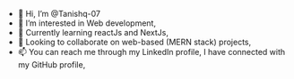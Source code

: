 - 👋 Hi, I’m @Tanishq-07
- 👀 I’m interested in Web development,
- 🌱 Currently learning reactJs and NextJs,
- 💞️ Looking to collaborate on web-based (MERN stack) projects,
- 📫 You can reach me through my LinkedIn profile, I have connected with my GitHub profile,

<!---
Tanishq-07/Tanishq-07 is a ✨ special ✨ repository because its `README.md` (this file) appears on your GitHub profile.
You can click the Preview link to take a look at your changes.
--->
